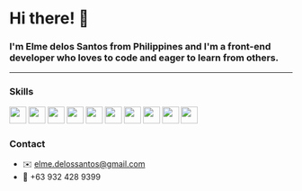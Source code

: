 # Hi there! 👋

### I'm Elme delos Santos from Philippines and I'm a front-end developer who loves to code and eager to learn from others.



---
### Skills

<p>

<img width="30px" style="width: '30px'; height: 'auto'; padding-right: '10px';" src="https://cdn.jsdelivr.net/gh/devicons/devicon/icons/javascript/javascript-original.svg" />
<img width="30px" style="width: '30px'; height: 'auto'; margin-right: '10px';" src="https://cdn.jsdelivr.net/gh/devicons/devicon/icons/typescript/typescript-original.svg" />
<img width="30px" src="https://cdn.jsdelivr.net/gh/devicons/devicon/icons/react/react-original.svg" />
<img width="30px" style="width: '30px'; height: 'auto'; margin-right: '10px';" src="https://cdn.jsdelivr.net/gh/devicons/devicon/icons/html5/html5-original.svg" />
<img width="30px" style="width: '30px'; height: 'auto'; margin-right: '10px';" src="https://cdn.jsdelivr.net/gh/devicons/devicon/icons/css3/css3-original.svg" />
<img width="30px" src="https://cdn.jsdelivr.net/gh/devicons/devicon/icons/tailwindcss/tailwindcss-plain.svg" />         
<img width="30px" style="width: '30px'; height: 'auto'; margin-right: '10px';" src="https://cdn.jsdelivr.net/gh/devicons/devicon/icons/git/git-original.svg" />
<img width="30px" style="width: '30px'; height: 'auto'; margin-right: '10px';" src="https://cdn.jsdelivr.net/gh/devicons/devicon/icons/nodejs/nodejs-original.svg" />
<img width="30px" style="width: '30px'; height: 'auto'; margin-right: '10px';" src="https://cdn.jsdelivr.net/gh/devicons/devicon/icons/postgresql/postgresql-original.svg" />
<img width="30px" src="https://cdn.jsdelivr.net/gh/devicons/devicon/icons/apple/apple-original.svg" />  
</p>
          

### Contact
- ✉️ [elme.delossantos@gmail.com](mailto:elme.delossantos@gmail.com "Elme's email address")
- 📱 +63 932 428 9399 
<!--
**iamelme/iamelme** is a ✨ _special_ ✨ repository because its `README.md` (this file) appears on your GitHub profile.

Here are some ideas to get you started:

- 🔭 I’m currently working on ...
- 🌱 I’m currently learning ...
- 👯 I’m looking to collaborate on ...
- 🤔 I’m looking for help with ...
- 💬 Ask me about ...
- 📫 How to reach me: ...
- 😄 Pronouns: ...
- ⚡ Fun fact: ...
-->
